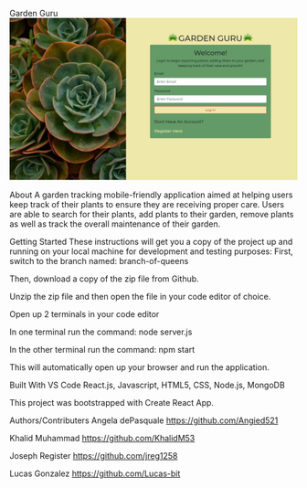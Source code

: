 Garden Guru
![](gardenguru.png)


About
A garden tracking mobile-friendly application aimed at helping users keep track of their plants to ensure they are receiving proper care. Users are able to search for their plants, add plants to their garden, remove plants as well as track the overall maintenance of their garden.



Getting Started
These instructions will get you a copy of the project up and running on your local machine for development and testing purposes: First, switch to the branch named: branch-of-queens



Then, download a copy of the zip file from Github.



Unzip the zip file and then open the file in your code editor of choice.

Open up 2 terminals in your code editor

In one terminal run the command: node server.js

In the other terminal run the command: npm start

This will automatically open up your browser and run the application.



Built With
VS Code React.js, Javascript, HTML5, CSS, Node.js, MongoDB

This project was bootstrapped with Create React App.

Authors/Contributers
Angela dePasquale https://github.com/Angied521

Khalid Muhammad https://github.com/KhalidM53

Joseph Register https://github.com/jreg1258

Lucas Gonzalez https://github.com/Lucas-bit 
